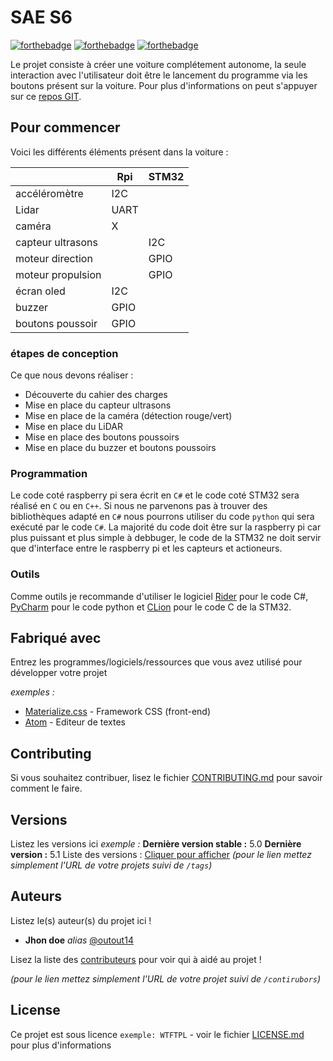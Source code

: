 # SAE S6
[![forthebadge](https://forthebadge.com/images/badges/made-with-c-sharp.svg)](https://forthebadge.com)
[![forthebadge](https://forthebadge.com/images/badges/made-with-python.svg)](https://forthebadge.com)
[![forthebadge](https://forthebadge.com/images/badges/made-with-c.svg)](https://forthebadge.com)

Le projet consiste à créer une voiture complétement autonome, la seule interaction avec l'utilisateur doit être le lancement du programme via les boutons présent sur la voiture.
Pour plus d'informations on peut s'appuyer sur ce [repos GIT](https://github.com/ajuton-ens/CourseVoituresAutonomesSaclay).

## Pour commencer

Voici les différents éléments présent dans la voiture :

|                   | Rpi  | STM32 |
|-------------------|------|-------|
| accéléromètre     | I2C  |       |
| Lidar             | UART |       |
| caméra            | X    |       |
| capteur ultrasons |      | I2C   |
| moteur direction  |      | GPIO  |
| moteur propulsion |      | GPIO  |
| écran oled        | I2C  |       |
| buzzer            | GPIO |       |
| boutons poussoir  | GPIO |       |


### étapes de conception

Ce que nous devons réaliser :

- Découverte du cahier des charges
- Mise en place du capteur ultrasons
- Mise en place de la caméra (détection rouge/vert)
- Mise en place du LiDAR
- Mise en place des boutons poussoirs
- Mise en place du buzzer et boutons poussoirs

### Programmation
Le code coté raspberry pi sera écrit en `C#` et le code coté STM32 sera réalisé en `C` ou en `C++`. 
Si nous ne parvenons pas à trouver des bibliothèques adapté en `C#` nous pourrons utiliser du code `python` qui sera exécuté par le code `C#`.
La majorité du code doit être sur la raspberry pi car plus puissant et plus simple à debbuger, le code de la STM32 ne doit servir que d'interface entre le raspberry pi et les capteurs et actioneurs.
### Outils

Comme outils je recommande d'utiliser le logiciel [Rider](https://www.jetbrains.com/fr-fr/rider/) pour le code C#, [PyCharm](https://www.jetbrains.com/fr-fr/pycharm/) pour le code python et [CLion](https://www.jetbrains.com/fr-fr/clion/) pour le code C de la STM32.

## Fabriqué avec

Entrez les programmes/logiciels/ressources que vous avez utilisé pour développer votre projet

_exemples :_
* [Materialize.css](http://materializecss.com) - Framework CSS (front-end)
* [Atom](https://atom.io/) - Editeur de textes

## Contributing

Si vous souhaitez contribuer, lisez le fichier [CONTRIBUTING.md](https://example.org) pour savoir comment le faire.

## Versions
Listez les versions ici 
_exemple :_
**Dernière version stable :** 5.0
**Dernière version :** 5.1
Liste des versions : [Cliquer pour afficher](https://github.com/your/project-name/tags)
_(pour le lien mettez simplement l'URL de votre projets suivi de ``/tags``)_

## Auteurs
Listez le(s) auteur(s) du projet ici !
* **Jhon doe** _alias_ [@outout14](https://github.com/outout14)

Lisez la liste des [contributeurs](https://github.com/your/project/contributors) pour voir qui à aidé au projet !

_(pour le lien mettez simplement l'URL de votre projet suivi de ``/contirubors``)_

## License

Ce projet est sous licence ``exemple: WTFTPL`` - voir le fichier [LICENSE.md](LICENSE.md) pour plus d'informations

